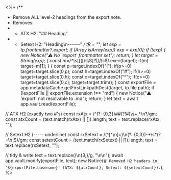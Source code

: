 <%*
/**
 * Remove ALL level-2 headings from the export note.
 * Removes:
 *  - ATX H2:    "## Heading"
 *  - Setext H2: "Heading\n------"
 */
tR = "";
let exp = tp.frontmatter?.export; if (Array.isArray(exp)) exp = exp[0];
if (!exp) { new Notice("⚠️ No 'export' frontmatter set"); return; }
let target = String(exp); { const m=/^\s*\[\[([\s\S]*?)\]\]\s*$/.exec(target); if(m) target=m[1]; }
{ const p=target.indexOf("|"); if(p>=0) target=target.slice(0,p);
  const h=target.indexOf("#"); if(h>=0) target=target.slice(0,h);
  const c=target.indexOf("^"); if(c>=0) target=target.slice(0,c); target=target.trim();
}
const exportFile = app.metadataCache.getFirstLinkpathDest(target, tp.file.path);
if (!exportFile || exportFile.extension !== "md") { new Notice("⚠️ 'export' not resolvable to .md"); return; }
let text = await app.vault.read(exportFile);

// ATX H2 (exactly two #'s)
const rxAtx = /^(?: {0,3})##(?!#)\s+.*\n?/gm;
const atxCount = (text.match(rxAtx) || []).length;
text = text.replace(rxAtx, "");

// Setext H2 (----- underline)
const rxSetext = /(^[^\n]+)\n(?: {0,3})-+\s*(?=\n|$)/gm;
const setextCount = (text.match(rxSetext) || []).length;
text = text.replace(rxSetext, "");

// tidy & write
text = text.replace(/\n{3,}/g, "\n\n");
await app.vault.modify(exportFile, text);
new Notice(`🗑 Removed H2 headers in '${exportFile.basename}' (ATX: ${atxCount}, Setext: ${setextCount}).`);
%>
